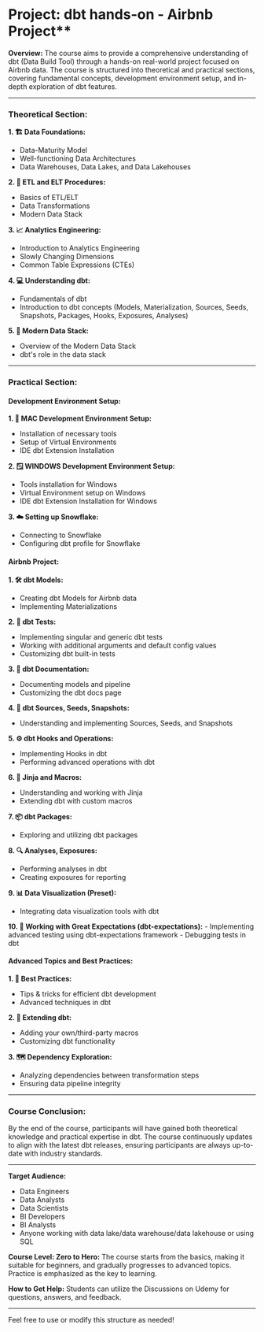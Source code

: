 # Project: dbt hands-on - Airbnb Project**

**Overview:**
The course aims to provide a comprehensive understanding of dbt (Data Build Tool) through a hands-on real-world project focused on Airbnb data. The course is structured into theoretical and practical sections, covering fundamental concepts, development environment setup, and in-depth exploration of dbt features.

---

### Theoretical Section:

**1. 🏗️ Data Foundations:**
   - Data-Maturity Model
   - Well-functioning Data Architectures
   - Data Warehouses, Data Lakes, and Data Lakehouses

**2. 🔄 ETL and ELT Procedures:**
   - Basics of ETL/ELT
   - Data Transformations
   - Modern Data Stack

**3. 📈 Analytics Engineering:**
   - Introduction to Analytics Engineering
   - Slowly Changing Dimensions
   - Common Table Expressions (CTEs)

**4. 💻 Understanding dbt:**
   - Fundamentals of dbt
   - Introduction to dbt concepts (Models, Materialization, Sources, Seeds, Snapshots, Packages, Hooks, Exposures, Analyses)

**5. 🧱 Modern Data Stack:**
   - Overview of the Modern Data Stack
   - dbt's role in the data stack

---

### Practical Section:

#### Development Environment Setup:

**1. 🍏 MAC Development Environment Setup:**
   - Installation of necessary tools
   - Setup of Virtual Environments
   - IDE dbt Extension Installation

**2. 🪟 WINDOWS Development Environment Setup:**
   - Tools installation for Windows
   - Virtual Environment setup on Windows
   - IDE dbt Extension Installation for Windows

**3. ☁️ Setting up Snowflake:**
   - Connecting to Snowflake
   - Configuring dbt profile for Snowflake

#### Airbnb Project:

**1. 🛠️ dbt Models:**
   - Creating dbt Models for Airbnb data
   - Implementing Materializations

**2. 🧪 dbt Tests:**
   - Implementing singular and generic dbt tests
   - Working with additional arguments and default config values
   - Customizing dbt built-in tests

**3. 📄 dbt Documentation:**
   - Documenting models and pipeline
   - Customizing the dbt docs page

**4. 🌱 dbt Sources, Seeds, Snapshots:**
   - Understanding and implementing Sources, Seeds, and Snapshots

**5. ⚙️ dbt Hooks and Operations:**
   - Implementing Hooks in dbt
   - Performing advanced operations with dbt

**6. 🔄 Jinja and Macros:**
   - Understanding and working with Jinja
   - Extending dbt with custom macros

**7. 📦 dbt Packages:**
   - Exploring and utilizing dbt packages

**8. 🔍 Analyses, Exposures:**
   - Performing analyses in dbt
   - Creating exposures for reporting

**9. 📊 Data Visualization (Preset):**
   - Integrating data visualization tools with dbt

**10. 🤔 Working with Great Expectations (dbt-expectations):**
    - Implementing advanced testing using dbt-expectations framework
    - Debugging tests in dbt

#### Advanced Topics and Best Practices:

**1. 🌟 Best Practices:**
   - Tips & tricks for efficient dbt development
   - Advanced techniques in dbt

**2. 🧩 Extending dbt:**
   - Adding your own/third-party macros
   - Customizing dbt functionality

**3. 🗺️ Dependency Exploration:**
   - Analyzing dependencies between transformation steps
   - Ensuring data pipeline integrity

---

### Course Conclusion:

By the end of the course, participants will have gained both theoretical knowledge and practical expertise in dbt. The course continuously updates to align with the latest dbt releases, ensuring participants are always up-to-date with industry standards.

---

**Target Audience:**
- Data Engineers
- Data Analysts
- Data Scientists
- BI Developers
- BI Analysts
- Anyone working with data lake/data warehouse/data lakehouse or using SQL

**Course Level: Zero to Hero:**
The course starts from the basics, making it suitable for beginners, and gradually progresses to advanced topics. Practice is emphasized as the key to learning.

**How to Get Help:**
Students can utilize the Discussions on Udemy for questions, answers, and feedback.

---

Feel free to use or modify this structure as needed!